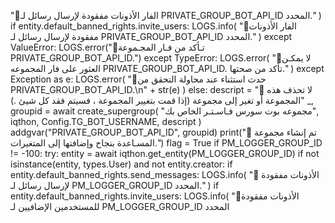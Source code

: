 
<!---
AMGeDZXZ/AMGeDZXZ is a ✨ special ✨ repository because its `README.md` (this file) appears on your GitHub profile.
You can click the Preview link to take a look at your changes.
--->

"🦅الفار الأذونات مفقودة لإرسال رسائل لـ PRIVATE_GROUP_BOT_API_ID المحدد."                    )
                if entity.default_banned_rights.invite_users:
                    LOGS.info(                        "🦅الفار الأذونات مفقودة لإرسال رسائل لـ PRIVATE_GROUP_BOT_API_ID المحدد."                    )
        except ValueError:
            LOGS.error("🦅تـأكد من فـار المجـموعة  PRIVATE_GROUP_BOT_API_ID.")
        except TypeError:
            LOGS.error(                "🦅لا يمكـن العثور على فار المجموعه PRIVATE_GROUP_BOT_API_ID. تأكد من صحتها."            )
        except Exception as e:
            LOGS.error(                "🦅حدث استثناء عند محاولة التحقق من PRIVATE_GROUP_BOT_API_ID.\n"                + str(e)            )
    else:
        descript = "🦅 لا تحذف هذه المجموعة أو تغير إلى مجموعة (إذا قمت بتغيير المجموعة ، فسيتم فقد كل شيئ .)"
        _, groupid = await create_supergroup(            "مجموعه بوت سورس فـاسـتـر الخاص بك", iqthon, Config.TG_BOT_USERNAME, descript        )
        addgvar("PRIVATE_GROUP_BOT_API_ID", groupid)
        print("🦅 تم إنشاء مجموعة المسـاعدة بنجاح وإضافتها إلى المتغيرات.")
        flag = True
    if PM_LOGGER_GROUP_ID != -100:
        try:
            entity = await iqthon.get_entity(PM_LOGGER_GROUP_ID)
            if not isinstance(entity, types.User) and not entity.creator:
                if entity.default_banned_rights.send_messages:
                    LOGS.info(                        "🦅 الأذونات مفقودة لإرسال رسائل لـ PM_LOGGER_GROUP_ID المحدد."                    )
                if entity.default_banned_rights.invite_users:
                    LOGS.info(                        "🦅الأذونات مفقودة للمستخدمين الإضافيين لـ PM_LOGGER_GROUP_ID المحدد
